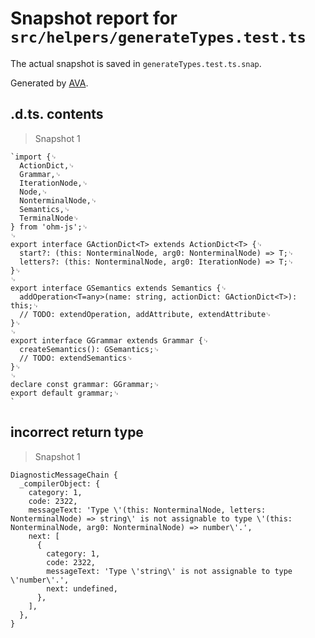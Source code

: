# Snapshot report for `src/helpers/generateTypes.test.ts`

The actual snapshot is saved in `generateTypes.test.ts.snap`.

Generated by [AVA](https://avajs.dev).

## .d.ts. contents

> Snapshot 1

    `import {␊
      ActionDict,␊
      Grammar,␊
      IterationNode,␊
      Node,␊
      NonterminalNode,␊
      Semantics,␊
      TerminalNode␊
    } from 'ohm-js';␊
    ␊
    export interface GActionDict<T> extends ActionDict<T> {␊
      start?: (this: NonterminalNode, arg0: NonterminalNode) => T;␊
      letters?: (this: NonterminalNode, arg0: IterationNode) => T;␊
    }␊
    ␊
    export interface GSemantics extends Semantics {␊
      addOperation<T=any>(name: string, actionDict: GActionDict<T>): this;␊
      // TODO: extendOperation, addAttribute, extendAttribute␊
    }␊
    ␊
    export interface GGrammar extends Grammar {␊
      createSemantics(): GSemantics;␊
      // TODO: extendSemantics␊
    }␊
    ␊
    declare const grammar: GGrammar;␊
    export default grammar;␊
    `

## incorrect return type

> Snapshot 1

    DiagnosticMessageChain {
      _compilerObject: {
        category: 1,
        code: 2322,
        messageText: 'Type \'(this: NonterminalNode, letters: NonterminalNode) => string\' is not assignable to type \'(this: NonterminalNode, arg0: NonterminalNode) => number\'.',
        next: [
          {
            category: 1,
            code: 2322,
            messageText: 'Type \'string\' is not assignable to type \'number\'.',
            next: undefined,
          },
        ],
      },
    }
